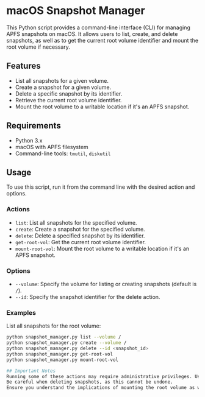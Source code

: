 # macOS Snapshot Manager

This Python script provides a command-line interface (CLI) for managing APFS snapshots on macOS. It allows users to list, create, and delete snapshots, as well as to get the current root volume identifier and mount the root volume if necessary.

## Features

- List all snapshots for a given volume.
- Create a snapshot for a given volume.
- Delete a specific snapshot by its identifier.
- Retrieve the current root volume identifier.
- Mount the root volume to a writable location if it's an APFS snapshot.

## Requirements

- Python 3.x
- macOS with APFS filesystem
- Command-line tools: `tmutil`, `diskutil`

## Usage

To use this script, run it from the command line with the desired action and options.

### Actions

- `list`: List all snapshots for the specified volume.
- `create`: Create a snapshot for the specified volume.
- `delete`: Delete a specified snapshot by its identifier.
- `get-root-vol`: Get the current root volume identifier.
- `mount-root-vol`: Mount the root volume to a writable location if it's an APFS snapshot.

### Options

- `--volume`: Specify the volume for listing or creating snapshots (default is `/`).
- `--id`: Specify the snapshot identifier for the delete action.

### Examples

List all snapshots for the root volume:
```bash
python snapshot_manager.py list --volume /
python snapshot_manager.py create --volume /
python snapshot_manager.py delete --id <snapshot_id>
python snapshot_manager.py get-root-vol
python snapshot_manager.py mount-root-vol

## Important Notes
Running some of these actions may require administrative privileges. Use sudo if necessary.
Be careful when deleting snapshots, as this cannot be undone.
Ensure you understand the implications of mounting the root volume as writable, especially in system locations